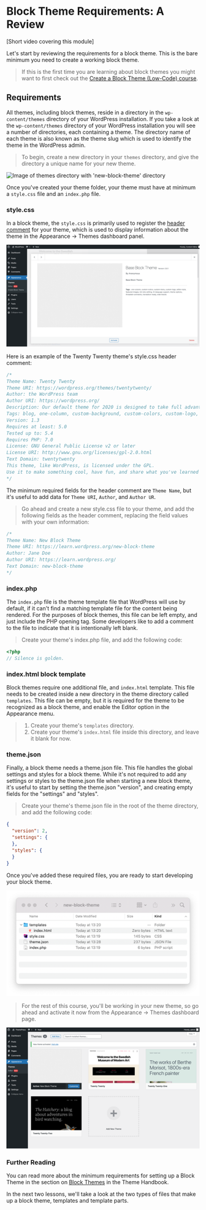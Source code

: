 # Block Theme Requirements: A Review

[Short video covering this module]

Let's start by reviewing the requirements for a block theme. This is the bare minimum you need to create a working block theme.

> If this is the first time you are learning about block themes you might want to first check out the [Create a Block Theme (Low-Code) course](https://learn.wordpress.org/create-a-block-theme/).

## Requirements

All themes, including block themes, reside in a directory in the `wp-content/themes` directory of your WordPress installation. If you take a look at the `wp-content/themes` directory of your WordPress installation you will see a number of directories, each containing a theme. The directory name of each theme is also known as the theme slug which is used to identify the theme in the WordPress admin.

> To begin, create a new directory in your `themes` directory, and give the directory a unique name for your new theme.

![Image of themes directory with 'new-block-theme' directory](images/lesson-01/new-block-theme.png)

Once you've created your theme folder, your theme must have at minimum a `style.css` file and an `index.php` file. 

### style.css

In a block theme, the `style.css` is primarily used to register the [header comment](https://developer.wordpress.org/themes/basics/main-stylesheet-style-css/#basic-structure) for your theme, which is used to display information about the theme in the Appearance -> Themes dashboard panel. 

![Theme Information](/images/module-01/lesson-01/base-block-theme-01.png)

Here is an example of the Twenty Twenty theme's style.css header comment:

```css
/*
Theme Name: Twenty Twenty
Theme URI: https://wordpress.org/themes/twentytwenty/
Author: the WordPress team
Author URI: https://wordpress.org/
Description: Our default theme for 2020 is designed to take full advantage of the flexibility of the block editor. Organizations and businesses have the ability to create dynamic landing pages with endless layouts using the group and column blocks. The centered content column and fine-tuned typography also makes it perfect for traditional blogs. Complete editor styles give you a good idea of what your content will look like, even before you publish. You can give your site a personal touch by changing the background colors and the accent color in the Customizer. The colors of all elements on your site are automatically calculated based on the colors you pick, ensuring a high, accessible color contrast for your visitors.
Tags: blog, one-column, custom-background, custom-colors, custom-logo, custom-menu, editor-style, featured-images, footer-widgets, full-width-template, rtl-language-support, sticky-post, theme-options, threaded-comments, translation-ready, block-styles, wide-blocks, accessibility-ready
Version: 1.3
Requires at least: 5.0
Tested up to: 5.4
Requires PHP: 7.0
License: GNU General Public License v2 or later
License URI: http://www.gnu.org/licenses/gpl-2.0.html
Text Domain: twentytwenty
This theme, like WordPress, is licensed under the GPL.
Use it to make something cool, have fun, and share what you've learned with others.
*/
```

The minimum required fields for the header comment are `Theme Name`, but it's useful to add data for `Theme URI`, `Author`, and `Author UR`. 

> Go ahead and create a new style.css file to your theme, and add the following fields as the header comment, replacing the field values with your own information:

```css
/*
Theme Name: New Block Theme
Theme URI: https://learn.wordpress.org/new-block-theme
Author: Jane Doe
Author URI: https://learn.wordpress.org/
Text Domain: new-block-theme
*/
```

### index.php

The `index.php` file is the theme template file that WordPress will use by default, if it can't find a matching template file for the content being rendered. For the purposes of block themes, this file can be left empty, and just include the PHP opening tag. Some developers like to add a comment to the file to indicate that it is intentionally left blank.

> Create your theme's index.php file, and add the following code:

```php
<?php
// Silence is golden.
```

### index.html block template

Block themes require one additional file, and `index.html` template. This file needs to be created inside a new directory in the theme directory called `templates`. This file can be empty, but it is required for the theme to be recognized as a block theme, and enable the Editor option in the Appearance menu.

> 1. Create your theme's `templates` directory.
> 2. Create your theme's `index.html` file inside this directory, and leave it blank for now.

### theme.json

Finally, a block theme needs a theme.json file. This file handles the global settings and styles for a block theme. While it's not required to add any settings or styles to the theme.json file when starting a new block theme, it's useful to start by setting the theme.json "version", and creating empty fields for the "settings" and "styles".

> Create your theme's theme.json file in the root of the theme directory, and add the following code:

```json
{
  "version": 2,
  "settings": {
  },
  "styles": {
  }
}
```

Once you've added these required files, you are ready to start developing your block theme.

![Minimum Theme Requirements](/images/module-01/lesson-01/directory-structure.png)

> For the rest of this course, you'll be working in your new theme, so go ahead and activate it now from the Appearance -> Themes dashboard page.

![Image of new block theme active](/images/module-01/lesson-01/new-block-theme-active.png)

### Further Reading

You can read more about the minimum requirements for setting up a Block Theme in the section on [Block Themes](https://developer.wordpress.org/themes/block-themes/block-theme-setup/) in the Theme Handbook. 

In the next two lessons, we'll take a look at the two types of files that make up a block theme, templates and template parts.